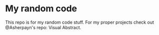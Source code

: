 # My random code
This repo is for my random code stuff. For my proper projects check out @Asherpayn's repo: Visual Abstract.
